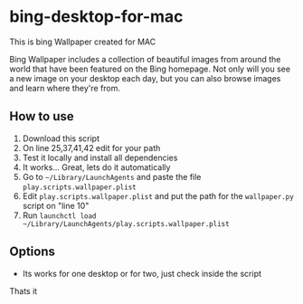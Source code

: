 # bing-desktop-for-mac
This is bing Wallpaper created for MAC

Bing Wallpaper includes a collection of beautiful images from around the world that have been featured on the Bing homepage. Not only will you see a new image on your desktop each day, but you can also browse images and learn where they're from.

## How to use
1. Download this script
2. On line 25,37,41,42 edit for your path
3. Test it locally and install all dependencies 
4. It works... Great, lets do it automatically 
5. Go to `~/Library/LaunchAgents` and paste the file `play.scripts.wallpaper.plist`
6. Edit `play.scripts.wallpaper.plist` and put the path for the `wallpaper.py` script on "line 10"
7. Run `launchctl load ~/Library/LaunchAgents/play.scripts.wallpaper.plist`

## Options
- Its works for one desktop or for two, just check inside the script 

Thats it